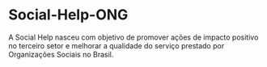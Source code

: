 # Social-Help-ONG
A Social Help nasceu com objetivo de promover ações de impacto positivo no terceiro setor e melhorar a qualidade do serviço prestado por Organizações Sociais no Brasil.
